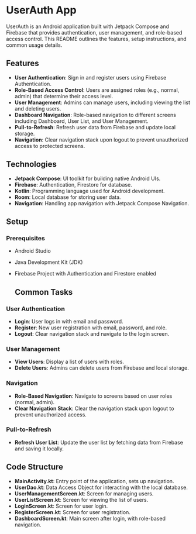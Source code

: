 # UserAuth App

UserAuth is an Android application built with Jetpack Compose and Firebase that provides authentication, user management, and role-based access control. This README outlines the features, setup instructions, and common usage details.

## Features

- **User Authentication**: Sign in and register users using Firebase Authentication.
- **Role-Based Access Control**: Users are assigned roles (e.g., normal, admin) that determine their access level.
- **User Management**: Admins can manage users, including viewing the list and deleting users.
- **Dashboard Navigation**: Role-based navigation to different screens including Dashboard, User List, and User Management.
- **Pull-to-Refresh**: Refresh user data from Firebase and update local storage.
- **Navigation**: Clear navigation stack upon logout to prevent unauthorized access to protected screens.

## Technologies

- **Jetpack Compose**: UI toolkit for building native Android UIs.
- **Firebase**: Authentication, Firestore for database.
- **Kotlin**: Programming language used for Android development.
- **Room**: Local database for storing user data.
- **Navigation**: Handling app navigation with Jetpack Compose Navigation.

## Setup

### Prerequisites

- Android Studio
- Java Development Kit (JDK)
- Firebase Project with Authentication and Firestore enabled

  ## Common Tasks

### User Authentication
- **Login**: User logs in with email and password.
- **Register**: New user registration with email, password, and role.
- **Logout**: Clear navigation stack and navigate to the login screen.

### User Management
- **View Users**: Display a list of users with roles.
- **Delete Users**: Admins can delete users from Firebase and local storage.

### Navigation
- **Role-Based Navigation**: Navigate to screens based on user roles (normal, admin).
- **Clear Navigation Stack**: Clear the navigation stack upon logout to prevent unauthorized access.

### Pull-to-Refresh
- **Refresh User List**: Update the user list by fetching data from Firebase and saving it locally.

## Code Structure
- **MainActivity.kt**: Entry point of the application, sets up navigation.
- **UserDao.kt**: Data Access Object for interacting with the local database.
- **UserManagementScreen.kt**: Screen for managing users.
- **UserListScreen.kt**: Screen for viewing the list of users.
- **LoginScreen.kt**: Screen for user login.
- **RegisterScreen.kt**: Screen for user registration.
- **DashboardScreen.kt**: Main screen after login, with role-based navigation.


